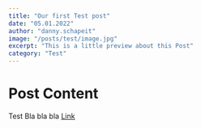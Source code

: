 ```yaml
---
title: "Our first Test post"
date: "05.01.2022"
author: "danny.schapeit"
image: "/posts/test/image.jpg"
excerpt: "This is a little preview about this Post"
category: "Test"
---
```


# Post Content
Test Bla bla bla [Link](https://test.de/)